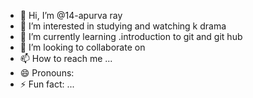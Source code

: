 - 👋 Hi, I’m @14-apurva ray
- 👀 I’m interested in studying and watching k drama
- 🌱 I’m currently learning .introduction to git and git hub
- 💞️ I’m looking to collaborate on 
- 📫 How to reach me ...
- 😄 Pronouns: 
- ⚡ Fun fact: ...

<!---
14-apurva/14-apurva is a ✨ special ✨ repository because its `README.md` (this file) appears on your GitHub profile.
You can click the Preview link to take a look at your changes.
--->
